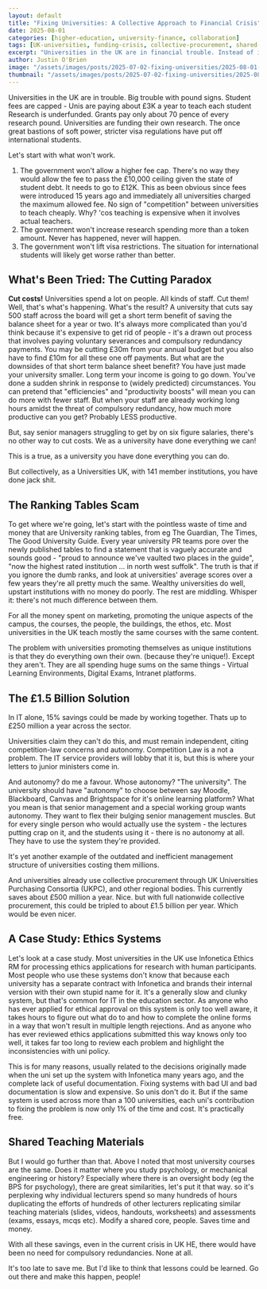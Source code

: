 ```yaml
---
layout: default
title: "Fixing Universities: A Collective Approach to Financial Crisis"
date: 2025-08-01
categories: [higher-education, university-finance, collaboration]
tags: [UK-universities, funding-crisis, collective-procurement, shared-services, education-policy, institutional-efficiency]
excerpt: "Universities in the UK are in financial trouble. Instead of individual cost-cutting that shrinks institutions, the sector could save billions through collective action and smarter revenue diversification."
author: Justin O'Brien
image: "/assets/images/posts/2025-07-02-fixing-universities/2025-08-01-fixing-universities/hero-university-finance.jpg"
thumbnail: "/assets/images/posts/2025-07-02-fixing-universities/2025-08-01-fixing-universities/hero-university-finance.jpg"
---
```


Universities in the UK are in trouble. Big trouble with pound signs.
Student fees are capped - Unis are paying about £3K a year to teach each student
Research is underfunded. Grants pay only about 70 pence of every research pound. Universities are funding their own research.
The once great bastions of soft power, stricter visa regulations have put off international students.

Let's start with what won't work.
1. The government won't allow a higher fee cap. There's no way they would allow the fee to pass the £10,000 ceiling given the state of student debt. It needs to go to £12K. This as been obvious since fees were introduced 15 years ago and immediately all universities charged the maximum allowed fee. No sign of "competition" between universities to teach cheaply. Why? 'cos teaching is expensive when it involves actual teachers.
2. The government won't increase research spending more than a token amount. Never has happened, never will happen.
3. The government won't lift visa restrictions. The situation for international students will likely get worse rather than better.

## What's Been Tried: The Cutting Paradox

**Cut costs!** Universities spend a lot on people. All kinds of staff. Cut them! Well, that's what's happening. What's the result? A university that cuts say 500 staff across the board will get a short term benefit of saving the balance sheet for a year or two. It's always more complicated than you'd think because it's expensive to get rid of people - it's a drawn out process that involves paying voluntary severances and compulsory redundancy payments. You may be cutting £30m from your annual budget but you also have to find £10m for all these one off payments. But what are the downsides of that short term balance sheet benefit? You have just made your university smaller. Long term your income is going to go down. You've done a sudden shrink in response to (widely predicted) circumstances. You can pretend that "efficiencies" and "productivity boosts" will mean you can do more with fewer staff. But when your staff are already working long hours amidst the threat of compulsory redundancy, how much more productive can you get? Probably LESS productive.

But, say senior managers struggling to get by on six figure salaries, there's no other way to cut costs. We as a university have done everything we can!

This is a true, as a university you have done everything you can do.

But collectively, as a Universities UK, with 141 member institutions, you have done jack shit.

## The Ranking Tables Scam

To get where we're going, let's start with the pointless waste of time and money that are University ranking tables, from eg The Guardian, The Times, The Good University Guide. Every year university PR teams pore over the newly published tables to find a statement that is vaguely accurate and sounds good - "proud to announce we've vaulted two places in the guide", "now the highest rated institution … in north west suffolk". The truth is that if you ignore the dumb ranks, and look at universities' average scores over a few years they're all pretty much the same. Wealthy universities do well, upstart institutions with no money do poorly. The rest are middling. Whisper it: there's not much difference between them.

For all the money spent on marketing, promoting the unique aspects of the campus, the courses, the people, the buildings, the ethos, etc. Most universities in the UK teach mostly the same courses with the same content. 

The problem with universities promoting themselves as unique institutions is that they do everything own their own. (because they're unique!). Except they aren't. They are all spending huge sums on the same things - Virtual Learning Environments, Digital Exams, Intranet platforms.

## The £1.5 Billion Solution

In IT alone, 15% savings could be made by working together. Thats up to £250 million a year across the sector.

Universities claim they can't do this, and must remain independent, citing competition-law concerns and autonomy. Competition Law is a not a problem. The IT service providers will lobby that it is, but this is where your letters to junior ministers come in. 

And autonomy? do me a favour. Whose autonomy? "The university".
The university should have "autonomy" to choose between say Moodle, Blackboard, Canvas and Brightspace for it's online learning platform? What you mean is that senior management and a special working group wants autonomy. They want to flex their bulging senior management muscles. But for every single person who would actually use the system - the lectures putting crap on it, and the students using it - there is no autonomy at all. They have to use the system they're provided.

It's yet another example of the outdated and inefficient management structure of universities costing them millions.

And universities already use collective procurement through UK Universities Purchasing Consortia (UKPC), and other regional bodies. This currently saves about £500 million a year. Nice. but with full nationwide collective procurement, this could be tripled to about £1.5 billion per year. Which would be even nicer.

## A Case Study: Ethics Systems

Let's look at a case study. Most universities in the UK use Infonetica Ethics RM for processing ethics applications for research with human participants. Most people who use these systems don't know that because each university has a separate contract with Infonetica and brands their internal version with their own stupid name for it. It's a generally slow and clunky system, but that's common for IT in the education sector. As anyone who has ever applied for ethical approval on this system is only too well aware, it takes hours to figure out what do to and how to complete the online forms in a way that won't result in multiple length rejections. And as anyone who has ever reviewed ethics applications submitted this way knows only too well, it takes far too long to review each problem and highlight the inconsistencies with uni policy.

This is for many reasons, usually related to the decisions originally made when the uni set up the system with Infonetica many years ago, and the complete lack of useful documentation. Fixing systems with bad UI and bad documentation is slow and expensive. So unis don't do it. But if the same system is used across more than a 100 universities, each uni's contribution to fixing the problem is now only 1% of the time and cost. It's practically free.

## Shared Teaching Materials

But I would go further than that. Above I noted that most university courses are the same. Does it matter where you study psychology, or mechanical engineering or history? Especially where there is an oversight body (eg the BPS for psychology), there are great similarities, let's put it that way. so it's perplexing why individual lecturers spend so many hundreds of hours duplicating the efforts of hundreds of other lecturers replicating similar teaching materials (slides, videos, handouts, worksheets) and assessments (exams, essays, mcqs etc). Modify a shared core, people. Saves time and money.

With all these savings, even in the current crisis in UK HE, there would have been no need for compulsory redundancies. None at all.

It's too late to save me. But I'd like to think that lessons could be learned. Go out there and make this happen, people!

